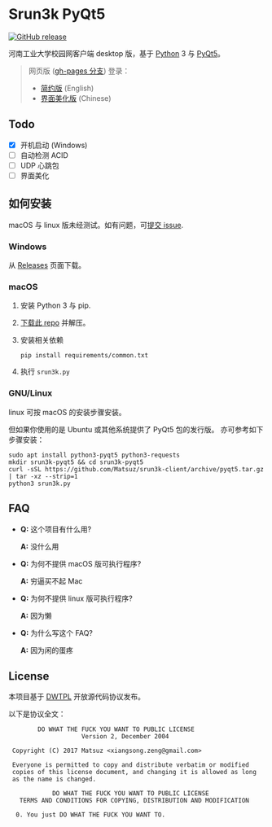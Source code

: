 # Srun3k PyQt5

[![GitHub release](https://img.shields.io/github/release/Matsuz/srun3k-client.svg?style=flat)](https://github.com/Matsuz/srun3k-client/releases)

河南工业大学校园网客户端 desktop 版，基于 [Python][1] 3 与 [PyQt5][2]。

> 网页版 ([gh-pages 分支][5]) 登录：
> + [简约版][6] (English)
> + [界面美化版][7] (Chinese)

[1]: https://www.python.org/
[2]: https://www.riverbankcomputing.com/software/pyqt/download5
[5]: https://github.com/Matsuz/srun3k-client/tree/gh-pages
[6]: http://matsuz.github.io/srun3k-client/
[7]: http://matsuz.github.io/srun3k-client/index_zh.html

## Todo

+ [x] 开机启动 (Windows)
+ [ ] 自动检测 ACID
+ [ ] UDP 心跳包
+ [ ] 界面美化

## 如何安装

macOS 与 linux 版未经测试。如有问题，可[提交 issue][3].

[3]: https://github.com/Matsuz/srun3k-client/issues/new

### Windows

从 [Releases](https://github.com/Matsuz/srun3k-client/releases/latest) 页面下载。

### macOS

1. 安装 Python 3 与 pip.

2. [下载此 repo](https://github.com/Matsuz/srun3k-client/archive/pyqt5.tar.gz) 并解压。

3. 安装相关依赖

   `pip install requirements/common.txt`

4. 执行 `srun3k.py`

### GNU/Linux

linux 可按 macOS 的安装步骤安装。

但如果你使用的是 Ubuntu 或其他系统提供了 PyQt5 包的发行版。
亦可参考如下步骤安装：

~~~
sudo apt install python3-pyqt5 python3-requests
mkdir srun3k-pyqt5 && cd srun3k-pyqt5
curl -sSL https://github.com/Matsuz/srun3k-client/archive/pyqt5.tar.gz | tar -xz --strip=1
python3 srun3k.py
~~~

## FAQ

+ **Q:** 这个项目有什么用?

  **A:** 没什么用

+ **Q:** 为何不提供 macOS 版可执行程序?

  **A:** 穷逼买不起 Mac

+ **Q:** 为何不提供 linux 版可执行程序?

  **A:** 因为懒

+ **Q:** 为什么写这个 FAQ?

  **A:** 因为闲的蛋疼

## License

本项目基于 [DWTPL][4] 开放源代码协议发布。

[4]: http://www.wtfpl.net/about/

以下是协议全文：

~~~
        DO WHAT THE FUCK YOU WANT TO PUBLIC LICENSE 
                    Version 2, December 2004 

 Copyright (C) 2017 Matsuz <xiangsong.zeng@gmail.com> 

 Everyone is permitted to copy and distribute verbatim or modified 
 copies of this license document, and changing it is allowed as long 
 as the name is changed. 

            DO WHAT THE FUCK YOU WANT TO PUBLIC LICENSE 
   TERMS AND CONDITIONS FOR COPYING, DISTRIBUTION AND MODIFICATION 

  0. You just DO WHAT THE FUCK YOU WANT TO.
~~~
